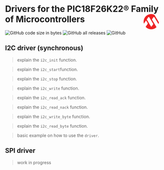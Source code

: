 # Drivers for the PIC18F26K22® Family of Microcontrollers <img align="right" width="50" height="50" src="/images/microchip.png">

<p align="left">
<img alt="GitHub code size in bytes" src="https://img.shields.io/github/languages/code-size/Googool/PaperJDA?style=flat-square">
<img alt="GitHub all releases" src="https://img.shields.io/github/downloads/Googool/PaperJDA/total?style=flat-square">
<img alt="GitHub" src="https://img.shields.io/github/license/Googool/PaperJDA?style=flat-square">
</p>

## I2C driver (synchronous)
> explain the `i2c_init` function.

> explain the `i2c_start`function.

> explain the `i2c_stop` function.

> explain the `i2c_write` function.

> explain the `i2c_read_ack` function.

> explain the `i2c_read_nack` function.

> explain the `i2c_write_byte` function.

> explain the `i2c_read_byte` function.

> basic example on how to use the `driver`.

## SPI driver
> work in progress
